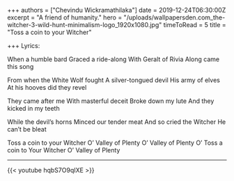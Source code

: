 +++
authors = ["Chevindu Wickramathilaka"]
date = 2019-12-24T06:30:00Z
excerpt = "A friend of humanity."
hero = "/uploads/wallpapersden.com_the-witcher-3-wild-hunt-minimalism-logo_1920x1080.jpg"
timeToRead = 5
title = "Toss a coin to your Witcher"

+++
Lyrics:

When a humble bard
Graced a ride-along
With Geralt of Rivia
Along came this song

From when the White Wolf fought
A silver-tongued devil
His army of elves
At his hooves did they revel

They came after me
With masterful deceit
Broke down my lute
And they kicked in my teeth

While the devil’s horns
Minced our tender meat
And so cried the Witcher
He can’t be bleat

Toss a coin to your Witcher
O’ Valley of Plenty
O’ Valley of Plenty
O’
Toss a coin to Your Witcher
O’ Valley of Plenty

***

{{< youtube hqbS7O9qIXE >}}